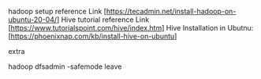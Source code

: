 

hadoop setup reference Link [https://tecadmin.net/install-hadoop-on-ubuntu-20-04/]
Hive tutorial reference Link [https://www.tutorialspoint.com/hive/index.htm]
Hive Installation in Ubutnu: [https://phoenixnap.com/kb/install-hive-on-ubuntu]


extra 

hadoop dfsadmin -safemode leave
